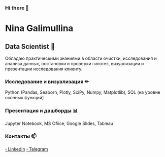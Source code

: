 ### Hi there 👋

# Nina Galimullina 

## Data Scientist 🔭
Обладаю практическими знаниями в области очистки, исследования и анализа данных, постановки и проверки гипотез, визуализации и презентации исследования клиенту.
### Исследование и визуализация ✏
Python (Pandas, Seaborn, Plotly, SciPy, Numpy, Matplotlib), SQL (на уровне оконных функций)
### Презентация и дашборды 📊
Jupyter Notebook, MS Ofiice, Google Slides, Tableau


### Контакты 📫
[▫ LinkedIn](https://www.linkedin.com/in/nina-galimullina-0aa999236/) 
[▫ Telegram](https://t.me/Ninel_31297)
